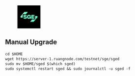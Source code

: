 <figure><img src="https://raw.githubusercontent.com/ruangnode/cosmos-images/main/logos/sge.png" alt=""><figcaption></figcaption></figure>

## Manual Upgrade

```
cd $HOME
wget https://server-1.ruangnode.com/testnet/sge/sged
sudo mv $HOME/sged $(which sged)
sudo systemctl restart sged && sudo journalctl -u sged -f
```
